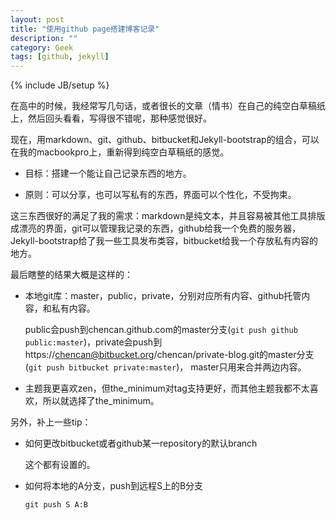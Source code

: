 ```yaml
---
layout: post
title: "使用github page搭建博客记录"
description: ""
category: Geek
tags: [github, jekyll]
---
```

{% include JB/setup %}



在高中的时候，我经常写几句话，或者很长的文章（情书）在自己的纯空白草稿纸上，然后回头看看，写得很不错呢，那种感觉很好。


现在，用markdown、git、github、bitbucket和Jekyll-bootstrap的组合，可以在我的macbookpro上，重新得到纯空白草稿纸的感觉。


- 目标：搭建一个能让自己记录东西的地方。

- 原则：可以分享，也可以写私有的东西，界面可以个性化，不受拘束。

这三东西很好的满足了我的需求：markdown是纯文本，并且容易被其他工具排版成漂亮的界面，git可以管理我记录的东西，github给我一个免费的服务器，Jekyll-bootstrap给了我一些工具发布类容，bitbucket给我一个存放私有内容的地方。


最后瞎整的结果大概是这样的：

- 本地git库：master，public，private，分别对应所有内容、github托管内容，和私有内容。

  public会push到chencan.github.com的master分支(`git push github public:master`)，private会push到https://chencan@bitbucket.org/chencan/private-blog.git的master分支(`git push bitbucket private:master`)，
master只用来合并两边内容。                                                                                                 

- 主题我更喜欢zen，但the_minimum对tag支持更好，而其他主题我都不太喜欢，所以就选择了the_minimum。

另外，补上一些tip：

- 如何更改bitbucket或者github某一repository的默认branch

	这个都有设置的。
	
- 如何将本地的A分支，push到远程S上的B分支

	`git push S A:B`



